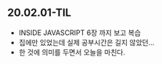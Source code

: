 ## 20.02.01-TIL

- INSIDE JAVASCRIPT 6장 까지 보고 복습
- 집에만 있었는데 실제 공부시간은 길지 않았던...
- 한 것에 의미를 두면서 오늘을 마친다.